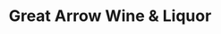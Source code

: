 ---
title: "Great Arrow Wine & Liquor"
url: /buffalo/great-arrow-wine-und-liquor/
shop: Spirituosen
---